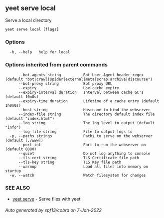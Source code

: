 ## yeet serve local

Serve a local directory

```
yeet serve local [flags]
```

### Options

```
  -h, --help   help for local
```

### Options inherited from parent commands

```
      --bot-agents string          Bot User-Agent header regex (default "bot|crawl|spider|external|meta|scrap|archive|discourse")
      --bot-proxy string           Bot proxy URL
      --expiry                     Use cache expiry
      --expiry-interval duration   Interval between cache GC's (default 10m0s)
      --expiry-time duration       Lifetime of a cache entry (default 1h0m0s)
      --host string                Hostname to bind the webserver
      --index-file string          The directory default index file (default "index.html")
      --log string                 The log level to output (default "info")
      --log-file string            File to output logs to
  -p, --paths strings              Paths to serve on the webserver (default [./www])
      --port int                   Port to run the webserver on (default 8080)
      --quiet                      Do not log anything to console
      --tls-cert string            TLS Certificate file path
      --tls-key string             TLS Key file path
      --warmup                     Load all files into memory on startup
  -w, --watch                      Watch filesystem for changes
```

### SEE ALSO

* [yeet serve](yeet_serve.md)	 - Serve files with yeet

###### Auto generated by spf13/cobra on 7-Jan-2022
